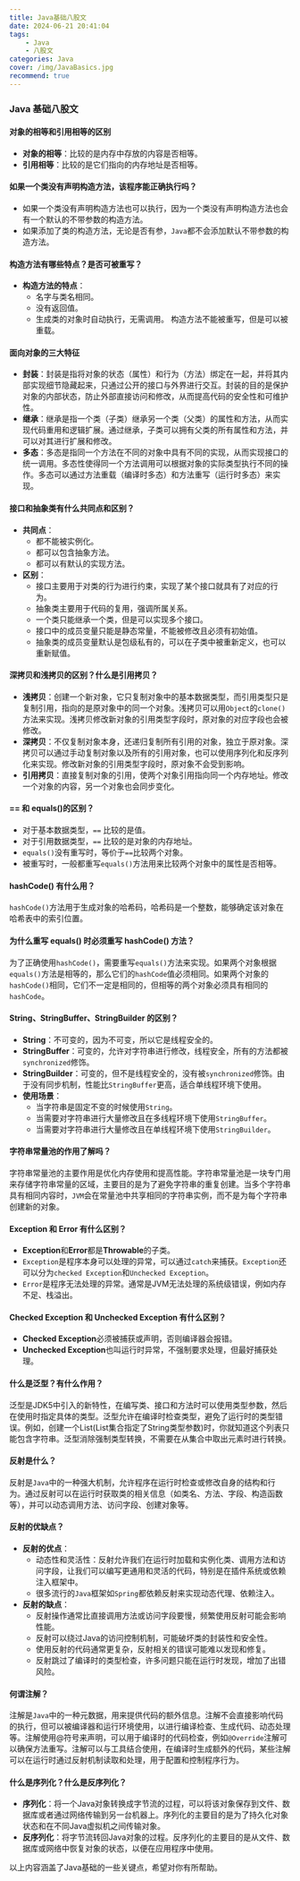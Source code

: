 ```yaml
---
title: Java基础八股文
date: 2024-06-21 20:41:04
tags: 
    - Java
    - 八股文
categories: Java
cover: /img/JavaBasics.jpg
recommend: true
---
```

### Java 基础八股文

#### 对象的相等和引用相等的区别
- **对象的相等**：比较的是内存中存放的内容是否相等。
- **引用相等**：比较的是它们指向的内存地址是否相等。

#### 如果一个类没有声明构造方法，该程序能正确执行吗？
- 如果一个类没有声明构造方法也可以执行，因为一个类没有声明构造方法也会有一个默认的不带参数的构造方法。
- 如果添加了类的构造方法，无论是否有参，`Java`都不会添加默认不带参数的构造方法。

#### 构造方法有哪些特点？是否可被重写？
- **构造方法的特点**：
  - 名字与类名相同。
  - 没有返回值。
  - 生成类的对象时自动执行，无需调用。
  构造方法不能被重写，但是可以被重载。

#### 面向对象的三大特征
- **封装**：封装是指将对象的状态（属性）和行为（方法）绑定在一起，并将其内部实现细节隐藏起来，只通过公开的接口与外界进行交互。封装的目的是保护对象的内部状态，防止外部直接访问和修改，从而提高代码的安全性和可维护性。
- **继承**：继承是指一个类（子类）继承另一个类（父类）的属性和方法，从而实现代码重用和逻辑扩展。通过继承，子类可以拥有父类的所有属性和方法，并可以对其进行扩展和修改。
- **多态**：多态是指同一个方法在不同的对象中具有不同的实现，从而实现接口的统一调用。多态性使得同一个方法调用可以根据对象的实际类型执行不同的操作。多态可以通过方法重载（编译时多态）和方法重写（运行时多态）来实现。

#### 接口和抽象类有什么共同点和区别？
- **共同点**：
  - 都不能被实例化。
  - 都可以包含抽象方法。
  - 都可以有默认的实现方法。
- **区别**：
  - 接口主要用于对类的行为进行约束，实现了某个接口就具有了对应的行为。
  - 抽象类主要用于代码的复用，强调所属关系。
  - 一个类只能继承一个类，但是可以实现多个接口。
  - 接口中的成员变量只能是静态常量，不能被修改且必须有初始值。
  - 抽象类的成员变量默认是包级私有的，可以在子类中被重新定义，也可以重新赋值。

#### 深拷贝和浅拷贝的区别？什么是引用拷贝？
- **浅拷贝**：创建一个新对象，它只复制对象中的基本数据类型，而引用类型只是复制引用，指向的是原对象中的同一个对象。浅拷贝可以用`Object`的`clone()`方法来实现。浅拷贝修改新对象的引用类型字段时，原对象的对应字段也会被修改。
- **深拷贝**：不仅复制对象本身，还递归复制所有引用的对象，独立于原对象。深拷贝可以通过手动复制对象以及所有的引用对象，也可以使用序列化和反序列化来实现。修改新对象的引用类型字段时，原对象不会受到影响。
- **引用拷贝**：直接复制对象的引用，使两个对象引用指向同一个内存地址。修改一个对象的内容，另一个对象也会同步变化。

#### == 和 equals()的区别？
- 对于基本数据类型，`==` 比较的是值。
- 对于引用数据类型，`==` 比较的是对象的内存地址。
- `equals()`没有重写时，等价于`==`比较两个对象。
- 被重写时，一般都重写`equals()`方法用来比较两个对象中的属性是否相等。

#### hashCode() 有什么用？
`hashCode()`方法用于生成对象的哈希码，哈希码是一个整数，能够确定该对象在哈希表中的索引位置。

#### 为什么重写 equals() 时必须重写 hashCode() 方法？
为了正确使用`hashCode()`，需要重写`equals()`方法来实现。如果两个对象根据`equals()`方法是相等的，那么它们的`hashCode`值必须相同。如果两个对象的`hashCode()`相同，它们不一定是相同的，但相等的两个对象必须具有相同的`hashCode`。

#### String、StringBuffer、StringBuilder 的区别？
- **String**：不可变的，因为不可变，所以它是线程安全的。
- **StringBuffer**：可变的，允许对字符串进行修改，线程安全，所有的方法都被`synchronized`修饰。
- **StringBuilder**：可变的，但不是线程安全的，没有被`synchronized`修饰。由于没有同步机制，性能比`StringBuffer`更高，适合单线程环境下使用。
- **使用场景**：
  - 当字符串是固定不变的时候使用`String`。
  - 当需要对字符串进行大量修改且在多线程环境下使用`StringBuffer`。
  - 当需要对字符串进行大量修改且在单线程环境下使用`StringBuilder`。

#### 字符串常量池的作用了解吗？
字符串常量池的主要作用是优化内存使用和提高性能。字符串常量池是一块专门用来存储字符串常量的区域，主要目的是为了避免字符串的重复创建。当多个字符串具有相同内容时，`JVM`会在常量池中共享相同的字符串实例，而不是为每个字符串创建新的对象。

#### Exception 和 Error 有什么区别？
- **Exception**和**Error**都是**Throwable**的子类。
- `Exception`是程序本身可以处理的异常，可以通过`catch`来捕获。`Exception`还可以分为`checked Exception`和`Unchecked Exception`。
- `Error`是程序无法处理的异常。通常是JVM无法处理的系统级错误，例如内存不足、栈溢出。

#### Checked Exception 和 Unchecked Exception 有什么区别？
- **Checked Exception**必须被捕获或声明，否则编译器会报错。
- **Unchecked Exception**也叫运行时异常，不强制要求处理，但最好捕获处理。

#### 什么是泛型？有什么作用？
泛型是JDK5中引入的新特性，在编写类、接口和方法时可以使用类型参数，然后在使用时指定具体的类型。泛型允许在编译时检查类型，避免了运行时的类型错误。例如，创建一个List<String>(List集合指定了String类型参数)时，你就知道这个列表只能包含字符串。泛型消除强制类型转换，不需要在从集合中取出元素时进行转换。

#### 反射是什么？
反射是`Java`中的一种强大机制，允许程序在运行时检查或修改自身的结构和行为。通过反射可以在运行时获取类的相关信息（如类名、方法、字段、构造函数等），并可以动态调用方法、访问字段、创建对象等。

#### 反射的优缺点？
- **反射的优点**：
  - 动态性和灵活性：反射允许我们在运行时加载和实例化类、调用方法和访问字段，让我们可以编写更通用和灵活的代码，特别是在插件系统或依赖注入框架中。
  - 很多流行的`Java`框架如`Spring`都依赖反射来实现动态代理、依赖注入。
- **反射的缺点**：
  - 反射操作通常比直接调用方法或访问字段要慢，频繁使用反射可能会影响性能。
  - 反射可以绕过Java的访问控制机制，可能破坏类的封装性和安全性。
  - 使用反射的代码通常更复杂，反射相关的错误可能难以发现和修复。
  - 反射跳过了编译时的类型检查，许多问题只能在运行时发现，增加了出错风险。

#### 何谓注解？
注解是`Java`中的一种元数据，用来提供代码的额外信息。注解不会直接影响代码的执行，但可以被编译器和运行环境使用，以进行编译检查、生成代码、动态处理等。注解使用@符号来声明，可以用于编译时的代码检查，例如`@Override`注解可以确保方法重写。注解可以与工具结合使用，在编译时生成额外的代码，某些注解可以在运行时通过反射机制读取和处理，用于配置和控制程序行为。

#### 什么是序列化？什么是反序列化？
- **序列化**：将一个Java对象转换成字节流的过程，可以将该对象保存到文件、数据库或者通过网络传输到另一台机器上。序列化的主要目的是为了持久化对象状态和在不同Java虚拟机之间传输对象。
- **反序列化**：将字节流转回Java对象的过程。反序列化的主要目的是从文件、数据库或网络中恢复对象的状态，以便在应用程序中使用。

以上内容涵盖了Java基础的一些关键点，希望对你有所帮助。
